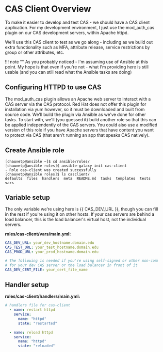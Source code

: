 # CAS Client Overview

To make it easier to develop and test CAS - we should have a CAS client application.  For my development environment, I just use the mod_auth_cas plugin on our CAS development servers, within Apache httpd.

We'll use this CAS client to test as we go along - including as we build out extra functionality such as MFA, attribute release, service restrictions by group or other attributes, etc.

!!! note ""
    As you probably noticed - I'm assuming use of Ansible at this point.  My hope is that even if you're not - what I'm providing here is still usable (and you can still read what the Ansible tasks are doing)

## Configuring HTTPD to use CAS

The mod_auth_cas plugin allows an Apache web server to interact with a CAS server via the CAS protocol.  Red Hat does not offer this plugin for installation via yum however, so it must be downloaded and built from source code.   We'll build the plugin via Ansible as we've done for other tasks.  To start with, we'll (you guessed it) build another role so that this can be applied independently of the CAS servers.  You could also use a modified version of this role if you have Apache servers that have content you want to protect via CAS (that aren't running an app that speaks CAS natively).

## Create Ansible role

``` console
[chauvetp@ansible ~]$ cd ansible/roles/
[chauvetp@ansible roles]$ ansible-galaxy init cas-client
- Role cas-client was created successfully
[chauvetp@ansible roles]$ ls casclient/
defaults  files  handlers  meta  README.md  tasks  templates  tests  vars
```

## Variable setup
The only variable we're using here is {{ CAS_DEV_URL }}, though you can fill in the rest if you're using it on other hosts.  If your cas servers are behind a load balancer, this is the load balancer's virtual host, not the individual servers.

**roles/cas-client/vars/main.yml:**
``` yaml
CAS_DEV_URL: your_dev_hostname.domain.edu
CAS_TEST_URL: your_test_hostname.domain.edu
CAS_PROD_URL: your_prod_hostname.domain.edu

# The following is needed if you're using self-signed or other non-commercially signed certs
# for your dev CAS server or the load balancer in front of it
CAS_DEV_CERT_FILE: your_cert_file_name 
```

## Handler setup
**roles/cas-client/handlers/main.yml:**
``` yaml
# handlers file for cas-client
  - name: restart httpd
    service:
      name: "httpd"
      state: "restarted"
      
  - name: reload httpd
    service:
      name: "httpd"
      state: "reloaded"

```